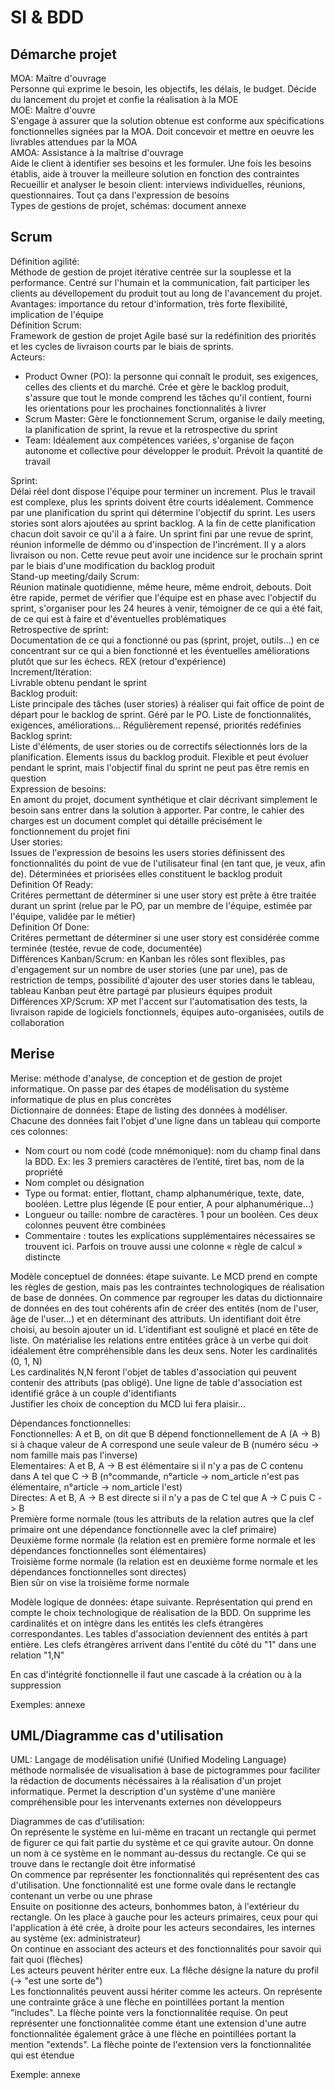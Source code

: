 # SI & BDD  

## Démarche projet  
MOA: Maître d'ouvrage  
Personne qui exprime le besoin, les objectifs, les délais, le budget. Décide du lancement du projet et confie la réalisation à la MOE  
MOE: Maître d'ouvre  
S'engage à assurer que la solution obtenue est conforme aux spécifications fonctionnelles signées par la MOA. Doit concevoir et mettre en oeuvre les livrables attendues par la MOA  
AMOA: Assistance à la maîtrise d'ouvrage  
Aide le client à identifier ses besoins et les formuler. Une fois les besoins établis, aide à trouver la meilleure solution en fonction des contraintes  
Recueillir et analyser le besoin client: interviews individuelles, réunions, questionnaires. Tout ça dans l'expression de besoins  
Types de gestions de projet, schémas: document annexe

## Scrum  
Définition agilité:  
Méthode de gestion de projet itérative centrée sur la souplesse et la performance. Centré sur l'humain et la communication, fait participer les clients au dévellopement du produit tout au long de l'avancement du projet. Avantages: importance du retour d'information, très forte flexibilité, implication de l'équipe  
Définition Scrum:  
Framework de gestion de projet Agile basé sur la redéfinition des priorités et les cycles de livraison courts par le biais de sprints.  
Acteurs:  
- Product Owner (PO): la personne qui connaît le produit, ses exigences, celles des clients et du marché. Crée et gère le backlog produit, s'assure que tout le monde comprend les tâches qu'il contient, fourni les orientations pour les prochaines fonctionnalités à livrer  
- Scrum Master: Gère le fonctionnement Scrum, organise le daily meeting, la planification de sprint, la revue et la retrospective du sprint  
- Team: Idéalement aux compétences variées, s'organise de façon autonome et collective pour développer le produit. Prévoit la quantité de travail  

Sprint:  
Délai réel dont dispose l'équipe pour terminer un increment. Plus le travail est complexe, plus les sprints doivent être courts idéalement. Commence par une planification du sprint qui détermine l'objectif du sprint. Les users stories sont alors ajoutées au sprint backlog. A la fin de cette planification chacun doit savoir ce qu'il a à faire. Un sprint fini par une revue de sprint, réunion informelle de démmo ou d'inspection de l'incrément. Il y a alors livraison ou non. Cette revue peut avoir une incidence sur le prochain sprint par le biais d'une modification du backlog produit  
Stand-up meeting/daily Scrum:  
Réunion matinale quotidienne, même heure, même endroit, debouts. Doit être rapide, permet de vérifier que l'équipe est en phase avec l'objectif du sprint, s'organiser pour les 24 heures à venir, témoigner de ce qui a été fait, de ce qui est à faire et d'éventuelles problématiques  
Retrospective de sprint:  
Documentation de ce qui a fonctionné ou pas (sprint, projet, outils...) en ce concentrant sur ce qui a bien fonctionné et les éventuelles améliorations plutôt que sur les échecs. REX (retour d'expérience)  
Increment/Itération:  
Livrable obtenu pendant le sprint  
Backlog produit:  
Liste principale des tâches (user stories) à réaliser qui fait office de point de départ pour le backlog de sprint. Géré par le PO. Liste de fonctionnalités, exigences, améliorations... Régulièrement repensé, priorités redéfinies  
Backlog sprint:  
Liste d'éléments, de user stories ou de correctifs sélectionnés lors de la planification. Elements issus du backlog produit. Flexible et peut évoluer pendant le sprint, mais l'objectif final du sprint ne peut pas être remis en question  
Expression de besoins:  
En amont du projet, document synthétique et clair décrivant simplement le besoin sans entrer dans la solution à apporter. Par contre, le cahier des charges est un document complet qui détaille précisément le fonctionnement du projet fini  
User stories:  
Issues de l'expression de besoins les users stories définissent des fonctionnalités du point de vue de l'utilisateur final (en tant que, je veux, afin de). Déterminées et priorisées elles constituent le backlog produit  
Definition Of Ready:  
Critéres permettant de déterminer si une user story est prête à être traitée durant un sprint (relue par le PO, par un membre de l'équipe, estimée par l'équipe, validée par le métier)  
Definition Of Done:  
Critéres permettant de déterminer si une user story est considérée comme terminée (testée, revue de code, documentée)  
Différences Kanban/Scrum:  en Kanban les rôles sont flexibles, pas d'engagement sur un nombre de user stories (une par une), pas de restriction de temps, possibilité d'ajouter des user stories dans le tableau, tableau Kanban peut être partagé par plusieurs équipes produit  
Différences XP/Scrum: XP met l'accent sur l'automatisation des tests, la livraison rapide de logiciels fonctionnels, équipes auto-organisées, outils de collaboration  

## Merise  
Merise: méthode d'analyse, de conception et de gestion de projet informatique. On passe par des étapes de modélisation du système informatique de plus en plus concrètes  
Dictionnaire de données: Etape de listing des données à modéliser. Chacune des données fait l'objet d'une ligne dans un tableau qui comporte ces colonnes:  
- Nom court ou nom codé (code mnémonique): nom du champ final dans la BDD. Ex: les 3 premiers caractères de l’entité, tiret bas, nom de la propriété  
- Nom complet ou désignation  
- Type ou format: entier, flottant, champ alphanumérique, texte, date, booléen. Lettre plus légende (E pour entier, A pour alphanumérique...)  
- Longueur ou taille: nombre de caractères. 1 pour un booléen. Ces deux colonnes peuvent être combinées  
- Commentaire : toutes les explications supplémentaires nécessaires se trouvent ici. Parfois on trouve aussi une colonne « règle de calcul » distincte  

Modèle conceptuel de données: étape suivante. Le MCD prend en compte les règles de gestion, mais pas les contraintes technologiques de réalisation de base de données. On commence par regrouper les datas du dictionnaire de données en des tout cohérents afin de créer des entités (nom de l'user, âge de l'user...) et en déterminant des attributs. Un identifiant doit être choisi, au besoin ajouter un id. L'identifiant est souligné et placé en tête de liste. On matérialise les relations entre entitées grâce à un verbe qui doit idéalement être compréhensible dans les deux sens. Noter les cardinalités (0, 1, N)  
Les cardinalités N,N feront l'objet de tables d'association qui peuvent contenir des attributs (pas obligé). Une ligne de table d'association est identifié grâce à un couple d'identifiants  
Justifier les choix de conception du MCD lui fera plaisir...  

Dépendances fonctionnelles:  
Fonctionnelles: A et B, on dit que B dépend fonctionnellement de A (A -> B) si à chaque valeur de A correspond une seule valeur de B (numéro sécu -> nom famille mais pas l'inverse)  
Elementaires: A et B, A -> B est élémentaire si il n'y a pas de C contenu dans A tel que C -> B (n°commande, n°article -> nom_article n'est pas élémentaire, n°article -> nom_article l'est)  
Directes: A et B, A -> B est directe si il n'y a pas de C tel que A -> C puis C -> B  
Première forme normale (tous les attributs de la relation autres que la clef primaire ont une dépendance fonctionnelle avec la clef primaire)  
Deuxième forme normale (la relation est en première forme normale et les dépendances fonctionnelles sont élémentaires)  
Troisième forme normale (la relation est en deuxième forme normale et les dépendances fonctionnelles sont directes)  
Bien sûr on vise la troisième forme normale  

Modèle logique de données: étape suivante. Représentation qui prend en compte le choix technologique de réalisation de la BDD. On supprime les cardinalités et on intègre dans les entités les clefs étrangères correspondantes. Les tables d'association deviennent des entités à part entière. Les clefs étrangères arrivent dans l'entité du côté du "1" dans une relation "1,N"  

En cas d'intégrité fonctionnelle il faut une cascade à la création ou à la suppression  

Exemples: annexe  

## UML/Diagramme cas d'utilisation  
UML: Langage de modélisation unifié (Unified Modeling Language) méthode normalisée de visualisation à base de pictogrammes pour faciliter la rédaction de documents nécéssaires à la réalisation d'un projet informatique. Permet la description d'un système d'une manière compréhensible pour les intervenants externes non développeurs  

Diagrammes de cas d'utilisation:  
On représente le système en lui-même en tracant un rectangle qui permet de figurer ce qui fait partie du système et ce qui gravite autour. On donne un nom à ce système en le nommant au-dessus du rectangle. Ce qui se trouve dans le rectangle doit être informatisé  
On commence par représenter les fonctionnalités qui représentent des cas d'utilisation. Une fonctionnalité est une forme ovale dans le rectangle contenant un verbe ou une phrase  
Ensuite on positionne des acteurs, bonhommes baton, à l'extérieur du rectangle. On les place à gauche pour les acteurs primaires, ceux pour qui l'application à été crée, à droite pour les acteurs secondaires, les internes au système (ex: administrateur)  
On continue en associant des acteurs et des fonctionnalités pour savoir qui fait quoi (flèches)  
Les acteurs peuvent hériter entre eux. La flêche désigne la nature du profil (-> "est une sorte de")  
Les fonctionnalités peuvent aussi hériter comme les acteurs. On représente une contrainte grâce à une flèche en pointillées portant la mention "includes". La flèche pointe vers la fonctionnalitée requise. On peut représenter une fonctionnalitée comme étant une extension d'une autre fonctionnalitée également grâce à une flèche en pointillées portant la mention "extends". La flèche pointe de l'extension vers la fonctionnalitée qui est étendue  

Exemple: annexe  

